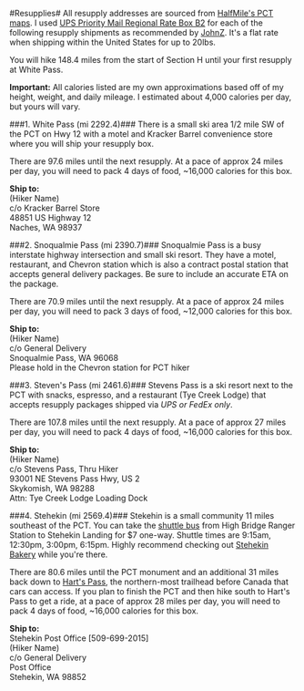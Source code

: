 #Resupplies#
All resupply addresses are sourced from [HalfMile's PCT maps](https://www.pctmap.net/maps/). I used [UPS Priority Mail Regional Rate Box B2](https://store.usps.com/store/browse/uspsProductDetailMultiSkuDropDown.jsp?productId=P_RRB_B2) for each of the following resupply shipments as recommended by [JohnZ](http://johnzahorian.com/). It's a flat rate when shipping within the United States for up to 20lbs.

You will hike 148.4 miles from the start of Section H until your first resupply at White Pass.

**Important:** All calories listed are my own approximations based off of my height, weight, and daily mileage. I estimated about 4,000 calories per day, but yours will vary.

###1. White Pass (mi 2292.4)###
There is a small ski area 1/2 mile SW of the PCT on Hwy 12 with a motel and Kracker Barrel convenience store where you will ship your resupply box.

There are 97.6 miles until the next resupply. At a pace of approx 24 miles per day, you will need to pack 4 days of food, ~16,000 calories for this box. 

**Ship to:**<br>
(Hiker Name)<br>
c/o Kracker Barrel Store<br>
48851 US Highway 12<br>
Naches, WA 98937<br>

###2. Snoqualmie Pass (mi 2390.7)###
Snoqualmie Pass is a busy interstate highway intersection and small ski resort. They have a motel, restaurant, and Chevron station which is also a contract postal station that accepts general delivery packages. Be sure to include an accurate ETA on the package.

There are 70.9 miles until the next resupply. At a pace of approx 24 miles per day, you will need to pack 3 days of food, ~12,000 calories for this box.

**Ship to:**<br>
(Hiker Name)<br>
c/o General Delivery<br>
Snoqualmie Pass, WA 96068<br>
Please hold in the Chevron station for PCT hiker<br>

###3. Steven's Pass (mi 2461.6)###
Stevens Pass is a ski resort next to the PCT with snacks, espresso, and a restaurant (Tye Creek Lodge) that accepts resupply packages shipped via *UPS or FedEx only*.

There are 107.8 miles until the next resupply. At a pace of approx 27 miles per day, you will need to pack 4 days of food, ~16,000 calories for this box.

**Ship to:**<br>
(Hiker Name)<br>
c/o Stevens Pass, Thru Hiker<br>
93001 NE Stevens Pass Hwy, US 2<br>
Skykomish, WA 98288<br>
Attn: Tye Creek Lodge Loading Dock

###4. Stehekin (mi 2569.4)###
Stekehin is a small community 11 miles southeast of the PCT. You can take the [shuttle bus](https://www.nps.gov/noca/planyourvisit/stehekin-transportation.htm) from High Bridge Ranger Station to Stehekin Landing for $7 one-way. Shuttle times are 9:15am, 12:30pm, 3:00pm, 6:15pm. Highly recommend checking out [Stehekin Bakery](http://stehekinpastry.com/stehekin-pastry-company_294.html) while you're there.

There are 80.6 miles until the PCT monument and an additional 31 miles back down to [Hart's Pass](http://www.fs.usda.gov/recarea/okawen/recarea/?recid=59263), the northern-most trailhead before Canada that cars can access. If you plan to finish the PCT and then hike south to Hart's Pass to get a ride, at a pace of approx 28 miles per day, you will need to pack 4 days of food, ~16,000 calories for this box.

**Ship to:**<br>
Stehekin Post Office [509-699-2015]<br>
(Hiker Name)<br>
c/o General Delivery<br>
Post Office<br>
Stehekin, WA 98852 
